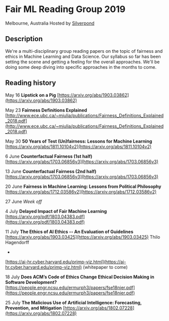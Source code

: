 # Fair ML Reading Group 2019
Melbourne, Australia
Hosted by [Silverpond](https://silverpond.com.au/) 

## Description
We're a multi-disciplinary group reading papers on the topic of fairness and ethics in Machine Learning and Data Science. Our syllabus so far has been setting the scene and getting a feeling for the overall approaches.  We'll be doing some deep diving into specific approaches in the months to come. 

## Reading history

May 16
**Lipstick on a Pig**
[https://arxiv.org/abs/1903.03862](https://arxiv.org/abs/1903.03862)

May 23
**Fairness Definitions Explained**
[http://www.ece.ubc.ca/~mjulia/publications/Fairness_Definitions_Explained_2018.pdf](http://www.ece.ubc.ca/~mjulia/publications/Fairness_Definitions_Explained_2018.pdf)

May 30
**50 Years of Test (Un)fairness: Lessons for Machine Learning**
[https://arxiv.org/abs/1811.10104v2](https://arxiv.org/abs/1811.10104v2)

6 June 
**Counterfactual Fairness (1st half)**
[https://arxiv.org/abs/1703.06856v3](https://arxiv.org/abs/1703.06856v3)

13 June 
**Counterfactual Fairness (2nd half)**
[https://arxiv.org/abs/1703.06856v3](https://arxiv.org/abs/1703.06856v3)

20 June
**Fairness in Machine Learning: Lessons from Political Philosophy**
[https://arxiv.org/abs/1712.03586v2](https://arxiv.org/abs/1712.03586v2)


27 June
_Week off_

4 July
**Delayed Impact of Fair Machine Learning**
[https://arxiv.org/pdf/1803.04383.pdf](https://arxiv.org/pdf/1803.04383.pdf)

11 July
**The Ethics of AI Ethics -- An Evaluation of Guidelines**
[https://arxiv.org/abs/1903.03425](https://arxiv.org/abs/1903.03425)
Thilo Hagendorff

+

[https://ai-hr.cyber.harvard.edu/primp-viz.html](https://ai-hr.cyber.harvard.edu/primp-viz.html)
(whitepaper to come)

18 July
**Does ACM’s Code of Ethics Change Ethical Decision Making
in Software Development?**
[https://people.engr.ncsu.edu/ermurph3/papers/fse18nier.pdf](https://people.engr.ncsu.edu/ermurph3/papers/fse18nier.pdf)


25 July
**The Malicious Use of Artificial Intelligence: Forecasting, Prevention, and Mitigation**
[https://arxiv.org/abs/1802.07228](https://arxiv.org/abs/1802.07228)

